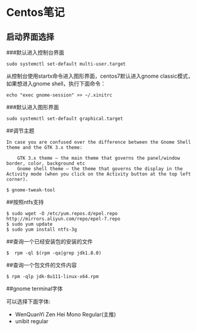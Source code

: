 Centos笔记
=============================================================================


启动界面选择
-----------------------------------------------------------------------------

###默认进入控制台界面


```
sudo systemctl set-default multi-user.target 
```

从控制台使用startx命令进入图形界面，centos7默认进入gnome classic模式，如果想进入gnome shell，执行下面命令：

```
echo "exec gnome-session" >> ~/.xinitrc
```


###默认进入图形界面

```
sudo systemctl set-default graphical.target
```

##调节主题


```
In case you are confused over the difference between the Gnome Shell theme and the GTK 3.x theme:

    GTK 3.x theme – the main theme that governs the panel/window border, color, background etc
    Gnome shell theme – the theme that governs the display in the Activity mode (when you click on the Activity button at the top left corner).
```

```
$ gnome-tweak-tool 
```


##按照ntfs支持


```
$ sudo wget -O /etc/yum.repos.d/epel.repo http://mirrors.aliyun.com/repo/epel-7.repo
$ sudo yum update
$ sudo yum install ntfs-3g
```

##查询一个已经安装包的安装的文件

```
$  rpm -ql $(rpm -qa|grep jdk1.8.0)
```


##查询一个包文件的文件内容 

```
$ rpm -qlp jdk-8u111-linux-x64.rpm 
```


##gnome terminal字体


可以选择下面字体:

* WenQuanYi Zen Hei Mono Regular(主推)
* unibit regular








